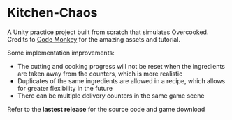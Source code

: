 # Kitchen-Chaos

A Unity practice project built from scratch that simulates Overcooked. Credits to [Code Monkey](https://www.youtube.com/watch?v=AmGSEH7QcDg) for the amazing assets and tutorial.

Some implementation improvements:
- The cutting and cooking progress will not be reset when the ingredients are taken away from the counters, which is more realistic
- Duplicates of the same ingredients are allowed in a recipe, which allows for greater flexibility in the future
- There can be multiple delivery counters in the same game scene

Refer to the **lastest release** for the source code and game download
